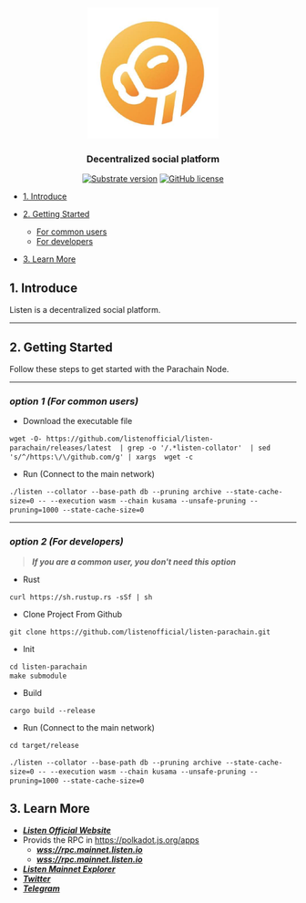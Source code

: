 <p align="center">
  <img src="image/listen-logo.jpeg?raw=true" alt="image" width="230"/>
</p>

<h3 align="center">Decentralized social platform</h3>

<div align="center">

[![Substrate version](https://img.shields.io/badge/Substrate-3.0.0-brightgreen?logo=Parity%20Substrate)](https://substrate.dev/)
[![GitHub license](https://img.shields.io/badge/license-MIT%2FApache2-blue)](LICENSE)

</div>
<!-- TOC -->

- [1. Introduce](#1-introduce)
- [2. Getting Started](#2-getting-started)
  - [For common users](#option-1-for-common-users)
  - [For developers](#option-2-for-developers)

- [3. Learn More](#3-learn-more)

<!-- /TOC -->

## 1. Introduce
Listen is a decentralized social platform.

***
## 2. Getting Started
Follow these steps to get started with the Parachain Node.

***
### ***option 1 (For common users)***
* Download the executable file
```buildoutcfg
wget -O- https://github.com/listenofficial/listen-parachain/releases/latest  | grep -o '/.*listen-collator'  | sed  's/^/https:\/\/github.com/g' | xargs  wget -c
```
* Run (Connect to the main network)
```buildoutcfg
./listen --collator --base-path db --pruning archive --state-cache-size=0 -- --execution wasm --chain kusama --unsafe-pruning --pruning=1000 --state-cache-size=0
```
***
### ***option 2 (For developers)***
> ***If you are a common user, you don't need this option***
* Rust
```buildoutcfg
curl https://sh.rustup.rs -sSf | sh
```

* Clone Project From Github
```buildoutcfg
git clone https://github.com/listenofficial/listen-parachain.git
```
* Init
```angular2html
cd listen-parachain
make submodule
```
* Build
```buildoutcfg
cargo build --release
```


* Run (Connect to the main network)
```buildoutcfg
cd target/release
```
```buildoutcfg
./listen --collator --base-path db --pruning archive --state-cache-size=0 -- --execution wasm --chain kusama --unsafe-pruning --pruning=1000 --state-cache-size=0
```
## 3. Learn More
* [***Listen Official Website***](https://listen.io)
* Provids the RPC in https://polkadot.js.org/apps
	* [***wss://rpc.mainnet.listen.io***](https://polkadot.js.org/apps/?rpc=wss%3A%2F%2Fwss.mainnet.listen.io#/explorer)
	* [***wss://rpc.mainnet.listen.io***](https://polkadot.js.org/apps/?rpc=wss%3A%2F%2Frpc.mainnet.listen.io#/explorer)
* [***Listen Mainnet Explorer***](https://scan.listen.io)
* [***Twitter***](https://twitter.com/Listen_io)
* [***Telegram***](https://t.me/listengroup)








